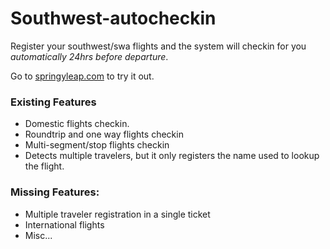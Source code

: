 # Southwest-autocheckin
Register your southwest/swa flights and the system will checkin for you _automatically 24hrs before departure_.

Go to [springyleap.com](http://springyleap.com) to try it out.


### Existing Features
* Domestic flights checkin.
* Roundtrip and one way flights checkin
* Multi-segment/stop flights checkin
* Detects multiple travelers, but it only registers the name used to lookup the flight.

### Missing Features:
* Multiple traveler registration in a single ticket
* International flights
* Misc...
